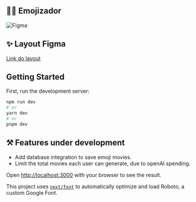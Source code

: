 
 ## 🧑‍💻 Emojizador
 <img src="https://github.com/rodrigodevts/repositorio-de-Imagens/blob/main/Capa.png?raw=true" alt="Figma"/>

## ✨ Layout Figma
 <a href="https://www.figma.com/file/nY1n22HVaFy6X5BtogL79Z/Movies-Emojis?node-id=21%3A26&t=cXyLetY6WCf6heJN-1">Link do layout </br></a>

## Getting Started

First, run the development server:

```bash
npm run dev
# or
yarn dev
# or
pnpm dev
```

## ⚒️ Features under development
 <ul>
	<li>Add database integration to save emoji movies.</li>
	<li>Limit the total movies each user can generate, due to openAI spending.</li>
 </ul>

Open [http://localhost:3000](http://localhost:3000) with your browser to see the result.

This project uses [`next/font`](https://nextjs.org/docs/basic-features/font-optimization) to automatically optimize and load Roboto, a custom Google Font.

